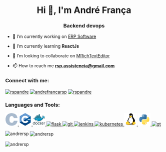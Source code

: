 <h1 align="center">Hi 👋, I'm André França</h1>
<h3 align="center">Backend devops</h3>

- 🔭 I’m currently working on [ERP Software](https://github.com/andrersp/azulerosa)

- 🌱 I’m currently learning **ReactJs**

- 👯 I’m looking to collaborate on [MRichTextEditor](https://github.com/Anchakor/MRichTextEditor)

- 📫 How to reach me **rsp.assistencia@gmail.com**

<h3 align="left">Connect with me:</h3>
<p align="left">
<a href="https://linkedin.com/in/rspandre" target="blank"><img align="center" src="https://cdn.jsdelivr.net/npm/simple-icons@3.0.1/icons/linkedin.svg" alt="rspandre" height="30" width="40" /></a>
<a href="https://fb.com/andrefrancarsp" target="blank"><img align="center" src="https://cdn.jsdelivr.net/npm/simple-icons@3.0.1/icons/facebook.svg" alt="andrefrancarsp" height="30" width="40" /></a>
<a href="https://www.youtube.com/c/rspandre" target="blank"><img align="center" src="https://cdn.jsdelivr.net/npm/simple-icons@3.0.1/icons/youtube.svg" alt="rspandre" height="30" width="40" /></a>
</p>

<h3 align="left">Languages and Tools:</h3>
<p align="left"> <a href="https://www.cprogramming.com/" target="_blank"> <img src="https://raw.githubusercontent.com/devicons/devicon/master/icons/c/c-original.svg" alt="c" width="40" height="40"/> </a> <a href="https://www.w3schools.com/cpp/" target="_blank"> <img src="https://raw.githubusercontent.com/devicons/devicon/master/icons/cplusplus/cplusplus-original.svg" alt="cplusplus" width="40" height="40"/> </a> <a href="https://www.docker.com/" target="_blank"> <img src="https://raw.githubusercontent.com/devicons/devicon/master/icons/docker/docker-original-wordmark.svg" alt="docker" width="40" height="40"/> </a> <a href="https://flask.palletsprojects.com/" target="_blank"> <img src="https://www.vectorlogo.zone/logos/pocoo_flask/pocoo_flask-icon.svg" alt="flask" width="40" height="40"/> </a> <a href="https://git-scm.com/" target="_blank"> <img src="https://www.vectorlogo.zone/logos/git-scm/git-scm-icon.svg" alt="git" width="40" height="40"/> </a> <a href="https://www.jenkins.io" target="_blank"> <img src="https://www.vectorlogo.zone/logos/jenkins/jenkins-icon.svg" alt="jenkins" width="40" height="40"/> </a> <a href="https://kubernetes.io" target="_blank"> <img src="https://www.vectorlogo.zone/logos/kubernetes/kubernetes-icon.svg" alt="kubernetes" width="40" height="40"/> </a> <a href="https://www.linux.org/" target="_blank"> <img src="https://raw.githubusercontent.com/devicons/devicon/master/icons/linux/linux-original.svg" alt="linux" width="40" height="40"/> </a> <a href="https://www.python.org" target="_blank"> <img src="https://raw.githubusercontent.com/devicons/devicon/master/icons/python/python-original.svg" alt="python" width="40" height="40"/> </a> <a href="https://www.qt.io/" target="_blank"> <img src="https://upload.wikimedia.org/wikipedia/commons/0/0b/Qt_logo_2016.svg" alt="qt" width="40" height="40"/> </a> </p>

<p><img align="left" src="https://github-readme-stats.vercel.app/api/top-langs?username=andrersp&show_icons=true&theme=dark&locale=en&layout=compact" alt="andrersp" /></p>

<p>&nbsp;<img align="center" src="https://github-readme-stats.vercel.app/api?username=andrersp&show_icons=true&theme=dark&locale=en" alt="andrersp" /></p>

<p><img align="center" src="https://github-readme-streak-stats.herokuapp.com/?user=andrersp&" alt="andrersp" /></p>

